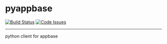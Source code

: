 # pyappbase

[![Build Status](https://travis-ci.org/girishramnani/pyappbase.svg?branch=master)](https://travis-ci.org/girishramnani/pyappbase) [![Code Issues](https://www.quantifiedcode.com/api/v1/project/4b0e4fcebe10488b941d7c6719ad2f7c/badge.svg)](https://www.quantifiedcode.com/app/project/4b0e4fcebe10488b941d7c6719ad2f7c)
<hr/>
python client for appbase
